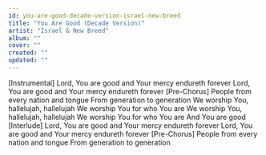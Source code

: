 ```yaml
---
id: you-are-good-decade-version-israel-new-breed
title: "You Are Good (Decade Version)"
artist: "Israel & New Breed"
album: ""
cover: ""
created: ""
updated: ""
---
```


[Instrumental]
Lord, You are good and Your mercy endureth forever
Lord, You are good and Your mercy endureth forever
[Pre-Chorus]
People from every nation and tongue
From generation to generation
We worship You, hallelujah, hallelujah
We worship You for who You are
We worship You, hallelujah, hallelujah
We worship You for who You are
And You are good
[Interlude]
Lord, You are good and Your mercy endureth forever
Lord, You are good and Your mercy endureth forever
[Pre-Chorus]
People from every nation and tongue
From generation to generation